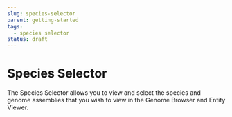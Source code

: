 ```yaml
---
slug: species-selector
parent: getting-started
tags:
  - species selector
status: draft
---
```


# Species Selector

The Species Selector allows you to view and select the species and genome assemblies that you wish to view in the Genome Browser and Entity Viewer.
